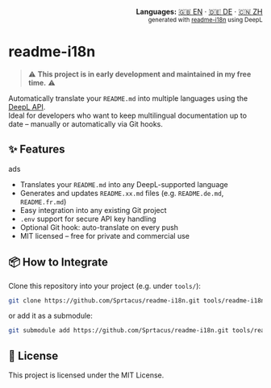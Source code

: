 <!-- readme-i18n start -->
<p align="right">
  <strong>Languages:</strong> <a href="README.md">🇬🇧 EN</a> ·
  <a href="translations/README.DE.md">🇩🇪 DE</a> ·
  <a href="translations/README.ZH.md">🇨🇳 ZH</a><br>
  <sub>generated with <a href="https://github.com/Sprtacus/readme-i18n/">readme-i18n</a> using DeepL</sub>
</p>
<!-- readme-i18n end -->

# readme-i18n

> ⚠️ **This project is in early development and maintained in my free time.** ⚠️  

Automatically translate your `README.md` into multiple languages using the [DeepL API](https://www.deepl.com/docs-api/).  
Ideal for developers who want to keep multilingual documentation up to date – manually or automatically via Git hooks.

## ✨ Features
ads
- Translates your `README.md` into any DeepL-supported language
- Generates and updates `README.xx.md` files (e.g. `README.de.md`, `README.fr.md`)
- Easy integration into any existing Git project
- `.env` support for secure API key handling
- Optional Git hook: auto-translate on every push
- MIT licensed – free for private and commercial use

## 📦 How to Integrate

Clone this repository into your project (e.g. under `tools/`):

```bash
git clone https://github.com/Sprtacus/readme-i18n.git tools/readme-i18n
```
or add it as a submodule:
```bash
git submodule add https://github.com/Sprtacus/readme-i18n.git tools/readme-i18n
```

## 📄 License

This project is licensed under the MIT License.
